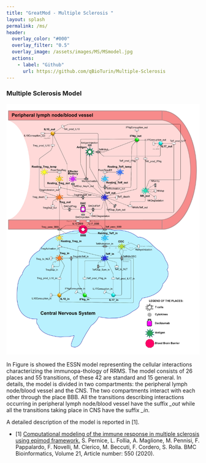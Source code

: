 ```yaml
---
title: "GreatMod - Multiple Sclerosis "
layout: splash
permalink: /ms/
header:
  overlay_color: "#000"
  overlay_filter: "0.5"
  overlay_image: /assets/images/MS/MSmodel.jpg
  actions:
    - label: "Github"
      url: https://github.com/qBioTurin/Multiple-Sclerosis
---
```


### Multiple Sclerosis Model

![](/assets/images/MS/MSmodel.jpg)

In Figure is showed the ESSN model representing the cellular interactions characterizing the immunopa\-thology of RRMS. The model consists of 26 places and 55 transitions, of these 42 are standard and 15 general. In details, the model is divided in two compartments: the peripheral lymph node/blood vessel and the CNS. The two compartments interact with each other through the place BBB. All the transitions describing interactions occurring in peripheral lymph node/blood vessel have the suffix *\_out* while all the transitions taking place in CNS have the suffix *\_in*.

A detailed description of the model is reported in [1].



* [1] [Computational modeling of the immune response in multiple sclerosis using epimod framework.](https://bmcbioinformatics.biomedcentral.com/articles/10.1186/s12859-020-03823-9) S. Pernice, L. Follia, A. Maglione, M. Pennisi, F. Pappalardo, F. Novelli, M. Clerico, M. Beccuti, F. Cordero, S. Rolla.  BMC Bioinformatics, Volume 21, Article number: 550 (2020).